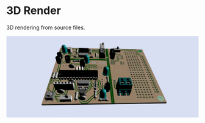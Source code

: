# 3D Render

3D rendering from source files.

![3D Render](https://raw.githubusercontent.com/mc-ireiser/termoDaQ/master/3D_Render/3D_Render.png)